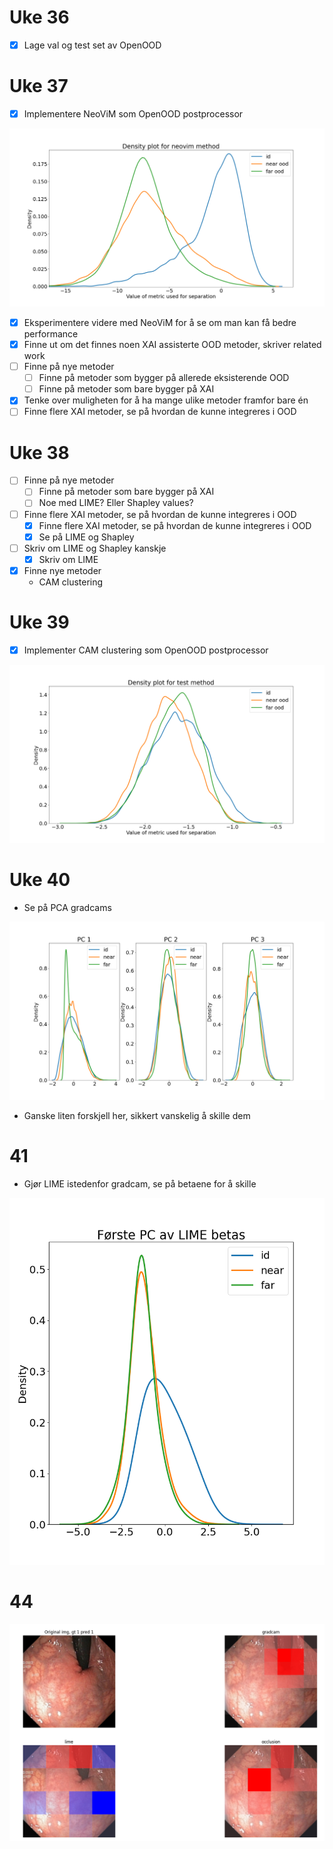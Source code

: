 # Uke 36

- [x] Lage val og test set av OpenOOD

# Uke 37

- [x] Implementere NeoViM som OpenOOD postprocessor

![](./progresspictures/neovim.png)

- [x] Eksperimentere videre med NeoViM for å se om man kan få bedre performance
- [x] Finne ut om det finnes noen XAI assisterte OOD metoder, skriver related work
- [ ] Finne på nye metoder
    - [ ] Finne på metoder som bygger på allerede eksisterende OOD
    - [ ] Finne på metoder som bare bygger på XAI
- [x] Tenke over muligheten for å ha mange ulike metoder framfor bare én
- [ ] Finne flere XAI metoder, se på hvordan de kunne integreres i OOD

# Uke 38

- [ ] Finne på nye metoder
    - [ ] Finne på metoder som bare bygger på XAI
    - [ ] Noe med LIME? Eller Shapley values?
- [ ] Finne flere XAI metoder, se på hvordan de kunne integreres i OOD
    - [x] Finne flere XAI metoder, se på hvordan de kunne integreres i OOD
    - [x] Se på LIME og Shapley
- [ ] Skriv om LIME og Shapley kanskje
    - [x] Skriv om LIME
- [x] Finne nye metoder
    - CAM clustering

# Uke 39

- [x] Implementer CAM clustering som OpenOOD postprocessor

![](./progresspictures/cam_clustering.png)

# Uke 40

- Se på PCA gradcams

![](./progresspictures/gradcam_pca.png)

- Ganske liten forskjell her, sikkert vanskelig å skille dem

# 41

- Gjør LIME istedenfor gradcam, se på betaene for å skille

![](./progresspictures/lime_pca.png)

# 44

![](./progresspictures/comp.png)


